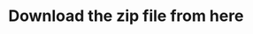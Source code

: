<h1>Download the zip file from here</h1>
<a target=_blank href="https://drive.google.com/file/d/1cwooUjhQqhbMsdHaUFHKqxY1uadv9mrl/view?usp=drive_link" />
